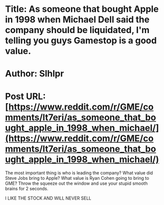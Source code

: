 # Title: As someone that bought Apple in 1998 when Michael Dell said the company should be liquidated, I'm telling you guys Gamestop is a good value.
# Author: Slhlpr
# Post URL: [https://www.reddit.com/r/GME/comments/lt7eri/as_someone_that_bought_apple_in_1998_when_michael/](https://www.reddit.com/r/GME/comments/lt7eri/as_someone_that_bought_apple_in_1998_when_michael/)


The most important thing is who is leading the company? What value did Steve Jobs bring to Apple? What value is Ryan Cohen going to bring to GME? Throw the squeeze out the window and use your stupid smooth brains for 2 seconds. 

I LIKE THE STOCK AND WILL NEVER SELL